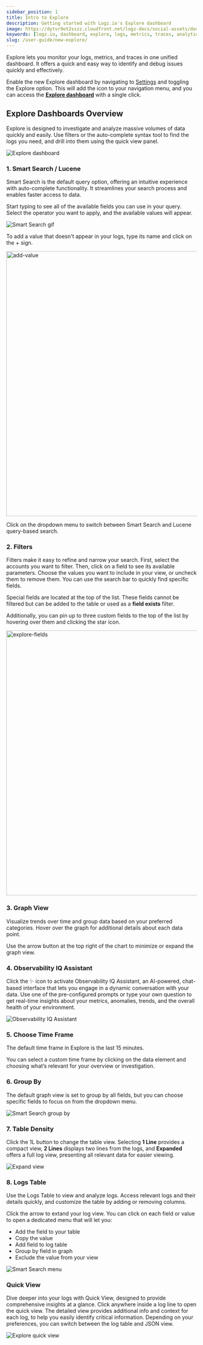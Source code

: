 ```yaml
---
sidebar_position: 1
title: Intro to Explore
description: Getting started with Logz.io's Explore dashboard
image: https://dytvr9ot2sszz.cloudfront.net/logz-docs/social-assets/docs-social.jpg
keywords: [logz.io, dashboard, explore, logs, metrics, traces, analytics, log analysis, observability]
slug: /user-guide/new-explore/
---
```


Explore lets you monitor your logs, metrics, and traces in one unified dashboard. It offers a quick and easy way to identify and debug issues quickly and effectively.

Enable the new Explore dashboard by navigating to [Settings](https://app.logz.io/#/dashboard/settings/general) and toggling the Explore option. This will add the icon to your navigation menu, and you can access the [**Explore dashboard**](https://app.logz.io/#/dashboard/explore/) with a single click.


## Explore Dashboards Overview

Explore is designed to investigate and analyze massive volumes of data quickly and easily. Use filters or the auto-complete syntax tool to find the logs you need, and drill into them using the quick view panel.

![Explore dashboard](https://dytvr9ot2sszz.cloudfront.net/logz-docs/explore-dashboard/explore-main-jun19.png)


### 1. Smart Search / Lucene

Smart Search is the default query option, offering an intuitive experience with auto-complete functionality. It streamlines your search process and enables faster access to data.

Start typing to see all of the available fields you can use in your query. Select the operator you want to apply, and the available values will appear.

![Smart Search gif](https://dytvr9ot2sszz.cloudfront.net/logz-docs/explore-dashboard/search-bar-may21.gif)

To add a value that doesn't appear in your logs, type its name and click on the + sign.

<img src="https://dytvr9ot2sszz.cloudfront.net/logz-docs/explore-dashboard/new-value-apr8.png" alt="add-value" width="700"/>

Click on the dropdown menu to switch between Smart Search and Lucene query-based search.

### 2. Filters


Filters make it easy to refine and narrow your search. First, select the accounts you want to filter. Then, click on a field to see its available parameters. Choose the values you want to include in your view, or uncheck them to remove them. You can use the search bar to quickly find specific fields.

Special fields are located at the top of the list. These fields cannot be filtered but can be added to the table or used as a **field exists** filter.

Additionally, you can pin up to three custom fields to the top of the list by hovering over them and clicking the star icon.

<img src="https://dytvr9ot2sszz.cloudfront.net/logz-docs/explore-dashboard/explore-fields.gif" alt="explore-fields" width="700"/>

### 3. Graph View

Visualize trends over time and group data based on your preferred categories. Hover over the graph for additional details about each data point.

Use the arrow button at the top right of the chart to minimize or expand the graph view.

### 4. Observability IQ Assistant

Click the ✨ icon to activate Observability IQ Assistant, an AI-powered, chat-based interface that lets you engage in a dynamic conversation with your data. Use one of the pre-configured prompts or type your own question to get real-time insights about your metrics, anomalies, trends, and the overall health of your environment.

![Observability IQ Assistant](https://dytvr9ot2sszz.cloudfront.net/logz-docs/explore-dashboard/obsriq-may21.gif)


### 5. Choose Time Frame

The default time frame in Explore is the last 15 minutes.

You can select a custom time frame by clicking on the data element and choosing what’s relevant for your overview or investigation.

### 6. Group By

The default graph view is set to group by all fields, but you can choose specific fields to focus on from the dropdown menu. 

![Smart Search group by](https://dytvr9ot2sszz.cloudfront.net/logz-docs/explore-dashboard/groupby-may21.png)

### 7. Table Density

Click the 1L button to change the table view. Selecting **1 Line** provides a compact view, **2 Lines** displays two lines from the logs, and **Expanded** offers a full log view, presenting all relevant data for easier viewing.

![Expand view](https://dytvr9ot2sszz.cloudfront.net/logz-docs/explore-dashboard/expand-table-may21.png)

### 8. Logs Table

Use the Logs Table to view and analyze logs. Access relevant logs and their details quickly, and customize the table by adding or removing columns.

Click the arrow to extand your log view. You can click on each field or value to open a dedicated menu that will let you:

* Add the field to your table
* Copy the value
* Add field to log table
* Group by field in graph
* Exclude the value from your view

![Smart Search menu](https://dytvr9ot2sszz.cloudfront.net/logz-docs/explore-dashboard/menu-may21.png)

### Quick View

Dive deeper into your logs with Quick View, designed to provide comprehensive insights at a glance. Click anywhere inside a log line to open the quick view. The detailed view provides additional info and context for each log, to help you easily identify critical information.  Depending on your preferences, you can switch between the log table and JSON view.

![Explore quick view](https://dytvr9ot2sszz.cloudfront.net/logz-docs/explore-dashboard/quick-view-may21.png)